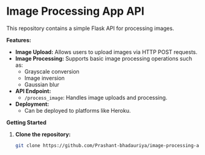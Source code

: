 # Image Processing App API

This repository contains a simple Flask API for processing images. 

**Features:**

* **Image Upload:** Allows users to upload images via HTTP POST requests.
* **Image Processing:** Supports basic image processing operations such as:
    * Grayscale conversion
    * Image inversion
    * Gaussian blur
* **API Endpoint:** 
    * `/process_image`: Handles image uploads and processing.
* **Deployment:**
    * Can be deployed to platforms like Heroku.

**Getting Started**

1. **Clone the repository:**
   ```bash
   git clone https://github.com/Prashant-bhadauriya/image-processing-app-backend.git
